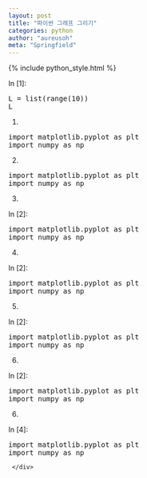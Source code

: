 ```yaml
---
layout: post
title: "파이썬 그래프 그리기"
categories: python
author: "aureusoh"
meta: "Springfield"
---
```


{% include python_style.html %}

<div class="cell border-box-sizing code_cell rendered">
<div class="input">
<div class="prompt input_prompt">In&nbsp;[1]:</div>
<div class="inner_cell">
    <div class="input_area">
<div class=" highlight hl-ipython3"><pre><span></span><span class="n">L</span> <span class="o">=</span> <span class="nb">list</span><span class="p">(</span><span class="nb">range</span><span class="p">(</span><span class="mi">10</span><span class="p">))</span>
<span class="n">L</span>
</pre></div>

</div>
</div>
</div>

1.
<div class=" highlight hl-ipython3"><pre><span></span><span class="kn">import</span> <span class="nn">matplotlib.pyplot</span> <span class="k">as</span> <span class="nn">plt</span> 
<span class="kn">import</span> <span class="nn">numpy</span> <span class="k">as</span> <span class="nn">np</span>
</pre></div>

2.
<div class="CodeMirror cm-s-jupyter">
<div class=" highlight hl-ipython3"><pre><span></span><span class="kn">import</span> <span class="nn">matplotlib.pyplot</span> <span class="k">as</span> <span class="nn">plt</span> 
<span class="kn">import</span> <span class="nn">numpy</span> <span class="k">as</span> <span class="nn">np</span>
</pre></div>
</div>

3.
<div class="jp-InputPrompt jp-InputArea-prompt">In&nbsp;[2]:</div>
<div class="CodeMirror cm-s-jupyter">
<div class=" highlight hl-ipython3"><pre><span></span><span class="kn">import</span> <span class="nn">matplotlib.pyplot</span> <span class="k">as</span> <span class="nn">plt</span> 
<span class="kn">import</span> <span class="nn">numpy</span> <span class="k">as</span> <span class="nn">np</span>
</pre></div>
</div>

4.
<div class="jp-Cell-inputWrapper">
<div class="jp-InputPrompt jp-InputArea-prompt">In&nbsp;[2]:</div>
<div class="CodeMirror cm-s-jupyter">
<div class=" highlight hl-ipython3"><pre><span></span><span class="kn">import</span> <span class="nn">matplotlib.pyplot</span> <span class="k">as</span> <span class="nn">plt</span> 
<span class="kn">import</span> <span class="nn">numpy</span> <span class="k">as</span> <span class="nn">np</span>
</pre></div>
</div>
</div>

5.
<div class="jp-Cell jp-CodeCell jp-Notebook-cell jp-mod-noOutputs  ">
<div class="jp-Cell-inputWrapper">
<div class="jp-InputPrompt jp-InputArea-prompt">In&nbsp;[2]:</div>
<div class="CodeMirror cm-s-jupyter">
<div class=" highlight hl-ipython3"><pre><span></span><span class="kn">import</span> <span class="nn">matplotlib.pyplot</span> <span class="k">as</span> <span class="nn">plt</span> 
<span class="kn">import</span> <span class="nn">numpy</span> <span class="k">as</span> <span class="nn">np</span>
</pre></div>
</div>
</div>
</div>

6.
<div class="jp-Cell jp-CodeCell jp-Notebook-cell jp-mod-noOutputs  ">
<div class="jp-Cell-inputWrapper">
<div class="jp-InputArea jp-Cell-inputArea">
<div class="jp-InputPrompt jp-InputArea-prompt">In&nbsp;[2]:</div>
<div class="CodeMirror cm-s-jupyter">
<div class=" highlight hl-ipython3"><pre><span></span><span class="kn">import</span> <span class="nn">matplotlib.pyplot</span> <span class="k">as</span> <span class="nn">plt</span> 
<span class="kn">import</span> <span class="nn">numpy</span> <span class="k">as</span> <span class="nn">np</span>
</pre></div>
</div>
</div>
</div>
</div>

6.

<div class="jp-Cell jp-CodeCell jp-Notebook-cell jp-mod-noOutputs  ">
<div class="jp-Cell-inputWrapper">
<div class="jp-Collapser jp-InputCollapser jp-Cell-inputCollapser">
</div>
<div class="jp-InputArea jp-Cell-inputArea">
<div class="jp-InputPrompt jp-InputArea-prompt">In&nbsp;[4]:</div>
<div class="jp-CodeMirrorEditor jp-Editor jp-InputArea-editor" data-type="inline">
     <div class="CodeMirror cm-s-jupyter">
<div class=" highlight hl-ipython3"><pre><span></span><span class="kn">import</span> <span class="nn">matplotlib.pyplot</span> <span class="k">as</span> <span class="nn">plt</span> 
<span class="kn">import</span> <span class="nn">numpy</span> <span class="k">as</span> <span class="nn">np</span>
</pre></div>

     </div>
</div>
</div>
</div>

</div>
